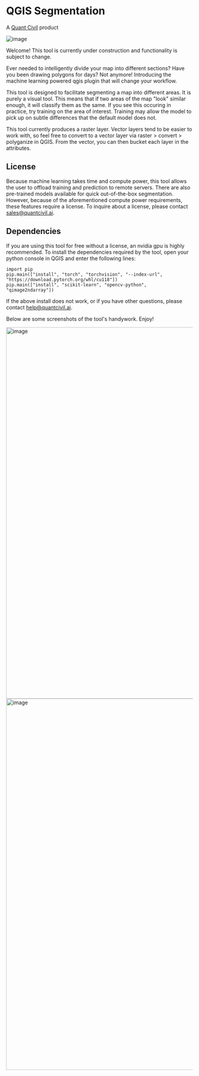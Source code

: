 # QGIS Segmentation
A [Quant Civil](https://www.quantcivil.ai) product

![image](https://github.com/sirebellum/qgis-segmentation/assets/25124443/898b5b91-830f-47b1-9300-ca173fe093de)

Welcome! This tool is currently under construction and functionality is subject to change.

Ever needed to intelligently divide your map into different sections? Have you been drawing polygons for days?
Not anymore! Introducing the machine learning powered qgis plugin that will change your workflow.

This tool is designed to facilitate segmenting a map into different areas. It is purely a visual tool.
This means that if two areas of the map "look" similar enough, it will classify them as the same.
If you see this occuring in practice, try training on the area of interest. Training may allow
the model to pick up on subtle differences that the default model does not.

This tool currently produces a raster layer. Vector layers tend to be easier to work with, so feel free
to convert to a vector layer via raster > convert > polyganize in QGIS. From the vector, you can then
bucket each layer in the attributes.

## License

Because machine learning takes time and compute power, this tool allows the user to offload training
and prediction to remote servers. There are also pre-trained models available for quick out-of-the-box
segmentation. However, because of the aforementioned compute power requirements, these features require
a license. To inquire about a license, please contact sales@quantcivil.ai.

## Dependencies

If you are using this tool for free without a license, an nvidia gpu is highly recommended.
To install the dependencies required by the tool, open your python console in QGIS and enter the following
lines:

```
import pip
pip.main(["install", "torch", "torchvision", "--index-url", "https://download.pytorch.org/whl/cu118"])
pip.main(["install", "scikit-learn", "opencv-python", "qimage2ndarray"])
```

If the above install does not work, or if you have other questions, please contact help@quantcivil.ai.

Below are some screenshots of the tool's handywork. Enjoy!


<img width="1000" alt="image" src="https://github.com/sirebellum/qgis-segmentation/assets/25124443/051d0f14-ea68-4d30-8578-cedf2f7487a1">
<img width="1000" alt="image" src="https://github.com/sirebellum/qgis-segmentation/assets/25124443/80971a81-71f6-4561-a9a7-c42187efc9ab">
